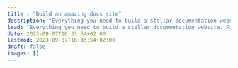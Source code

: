 ```yaml
---
title : "Build an amazing docs site"
description: "Everything you need to build a stellar documentation website. Fast, accessible, and easy to use."
lead: "Everything you need to build a stellar documentation website. Fast, accessible, and easy to use."
date: 2023-09-07T16:33:54+02:00
lastmod: 2023-09-07T16:33:54+02:00
draft: false
images: []
---
```

